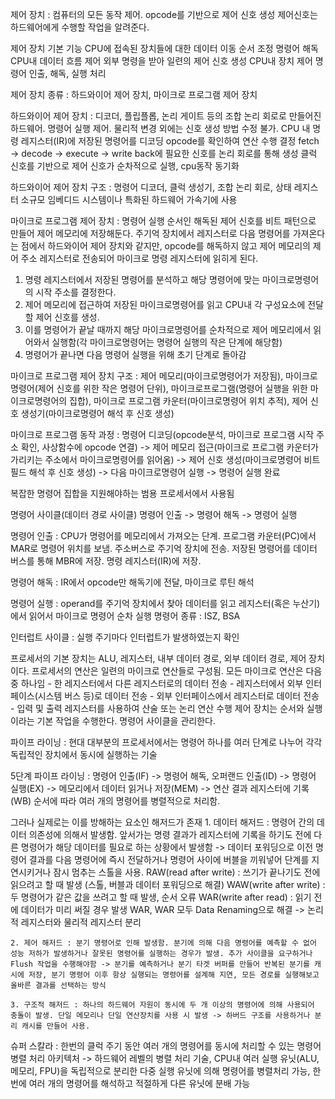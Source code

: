 제어 장치 : 컴퓨터의 모든 동작 제어. opcode를 기반으로 제어 신호 생성
제어신호는 하드웨어에게 수행할 작업을 알려준다.

제어 장치 기본 기능
    CPU에 접속된 장치들에 대한 데이터 이동 순서 조정
    명령어 해독
    CPU내 데이터 흐름 제어
    외부 명령을 받아 일련의 제어 신호 생성
    CPU내 장치 제어
    명령어 인출, 해독, 실행 처리

제어 장치 종류 : 하드와이어 제어 장치, 마이크로 프로그램 제어 장치

하드와이어 제어 장치 : 디코더, 플립플롭, 논리 게이트 등의 조합 논리 회로로 만들어진 하드웨어. 명령어 실행 제어. 물리적 변경 외에는 신호 생성 방법 수정 불가.
CPU 내 명령 레지스터(IR)에 저장된 명령어를 디코딩
opcode를 확인하여 연산 수행 결정
fetch -> decode -> execute -> write back에 필요한 신호를 논리 회로를 통해 생성
클럭 신호를 기반으로 제어 신호가 순차적으로 실행, cpu동작 동기화

하드와이어 제어 장치 구조 : 명령어 디코더, 클럭 생성기, 조합 논리 회로, 상태 레지스터
소규모 임베디드 시스템이나 특화된 하드웨어 가속기에 사용

마이크로 프로그램 제어 장치 : 명령어 실행 순서인 해독된 제어 신호를 비트 패턴으로 만들어 제어 메모리에 저장해둔다.
주기억 장치에서 레지스터로 다음 명령어를 가져온다는 점에서 하드와이어 제어 장치와 같지만, opcode를 해독하지 않고 제어 메모리의 제어
주소 레지스터로 전송되어 마이크로 명령 레지스터에 읽히게 된다.

1. 명령 레지스터에서 저장된 명령어를 분석하고 해당 명령어에 맞는 마이크로명령어의 시작 주소를 결정한다.
2. 제어 메모리에 접근하여 저장된 마이크로명령어를 읽고 CPU내 각 구성요소에 전달할 제어 신호를 생성.
3. 이를 명령어가 끝날 때까지 해당 마이크로명령어를 순차적으로 제어 메모리에서 읽어와서 실행함(각 마이크로명령어는 명령어 실행의 작은 단계에 해당함)
4. 명령어가 끝나면 다음 명령어 실행을 위해 초기 단계로 돌아감

마이크로 프로그램 제어 장치 구조 : 제어 메모리(마이크로명령어가 저장됨), 마이크로명령어(제어 신호를 위한 작은 명령어 단위), 마이크로프로그램(명령어 실행을 위한 마이크로명령어의 집합), 마이크로 프로그램 카운터(마이크로명령어 위치 추적), 제어 신호 생성기(마이크로명령어 해석 후 신호 생성)

마이크로 프로그램 동작 과정 : 명령어 디코딩(opcode분석, 마이크로 프로그램 시작 주소 확인, 사상함수에 opcode 연결) -> 제어 메모리 접근(마이크로 프로그램 카운터가 가리키는 주소에서 마이크로명령어를 읽어옴) -> 제어 신호 생성(마이크로명령어 비트 필드 해석 후 신호 생성) -> 다음 마이크로명령어 실행 -> 명령어 실행 완료

복잡한 명령어 집합을 지원해야하는 범용 프로세서에서 사용됨

명령어 사이클(데이터 경로 사이클)
명령어 인출 -> 명령어 해독 -> 명령어 실행

명령어 인출 : CPU가 명령어를 메모리에서 가져오는 단계. 프로그램 카운터(PC)에서 MAR로 명령어 위치를 보냄.
주소버스로 주기억 장치에 전송. 저장된 명령어를 데이터 버스를 통해 MBR에 저장. 명령 레지스터(IR)에 저장.

명령어 해독 : IR에서 opcode만 해독기에 전달, 마이크로 루틴 해석

명령어 실행 : operand를 주기억 장치에서 찾아 데이터를 읽고 레지스터(혹은 누산기)에서 읽어서 마이크로 명령어 순차 실행
명령어 종류 : ISZ, BSA

인터럽트 사이클 : 실행 주기마다 인터럽트가 발생하였는지 확인

프로세서의 기본 장치는 ALU, 레지스터, 내부 데이터 경로, 외부 데이터 경로, 제어 장치이다.
프로세서의 연산은 일련의 마이크로 연산들로 구성됨. 모든 마이크로 연산은 다음 중 하나임
    - 한 레지스터에서 다른 레지스터로의 데이터 전송
    - 레지스터에서 외부 인터페이스(시스템 버스 등)로 데이터 전송
    - 외부 인터페이스에서 레지스터로 데이터 전송
    - 입력 및 출력 레지스터를 사용하여 산술 또는 논리 연산 수행
제어 장치는 순서와 실행이라는 기본 작업을 수행한다. 명령어 사이클을 관리한다.

파이프 라이닝 : 현대 대부분의 프로세서에서는 명령어 하나를 여러 단계로 나누어 각각 독립적인 장치에서 동시에 실행하는 기술

5단계 파이프 라이닝 : 명령어 인출(IF) -> 명령어 해독, 오퍼랜드 인출(ID) -> 명령어 실행(EX) -> 메모리에서 데이터 읽거나 저장(MEM) -> 연산 결과 레지스터에 기록(WB)  순서에 따라 여러 개의 명령어를 병렬적으로 처리함.

그러나 실제로는 이를 방해하는 요소인 해저드가 존재
    1. 데이터 해저드 : 명령어 간의 데이터 의존성에 의해서 발생함. 앞서가는 명령 결과가 레지스터에 기록을 하기도 전에 다른 명령어가 해당 데이터를 필요로 하는 상황에서 발생함 -> 데이터 포워딩으로 이전 명령어 결과를 다음 명령어에 즉시 전달하거나 명령어 사이에 버블을 끼워넣어 단계를 지연시키거나 잠시 멈추는 스톨을 사용.
    RAW(read after write) : 쓰기가 끝나기도 전에 읽으려고 할 때 발생 (스톨, 버블과 데이터 포워딩으로 해결)
    WAW(write after write) : 두 명령어가 같은 값을 쓰려고 할 때 발생, 순서 오류
    WAR(write after read) : 읽기 전에 데이터가 미리 써질 경우 발생
    WAR, WAR 모두 Data Renaming으로 해결 -> 논리적 레지스터와 물리적 레지스터 분리

    2. 제어 해저드 : 분기 명령어로 인해 발생함. 분기에 의해 다음 명령어를 예측할 수 없어 성능 저하가 발생하거나 잘못된 명령어를 실행하는 경우가 발생. 추가 사이클을 요구하거나 Flush 작업을 수행해야함 -> 분기를 예측하거나 분기 타겟 버퍼를 만들어 반복된 분기를 캐시에 저장, 분기 명령어 이후 항상 실행되는 명령어를 설계해 지연, 모든 경로를 실행해보고 올바른 결과를 선택하는 방식
   
    3. 구조적 해저드 : 하나의 하드웨어 자원이 동시에 두 개 이상의 명령어에 의해 사용되어 충돌이 발생. 단일 메모리나 단일 연산장치를 사용 시 발생 -> 하버드 구조를 사용하거나 분리 캐시를 만들어 사용.

슈퍼 스칼라 : 한번의 클럭 주기 동안 여러 개의 명령어를 동시에 처리할 수 있는 명령어 병렬 처리 아키텍처 -> 하드웨어 레벨의 병렬 처리 기술, CPU내 여러 실행 유닛(ALU, 메모리, FPU)을 독립적으로 분리한 다중 실행 유닛에 의해 명령어를 병렬처리 가능, 한 번에 여러 개의 명령어를 해석하고 적절하게 다른 유닛에 분배 가능